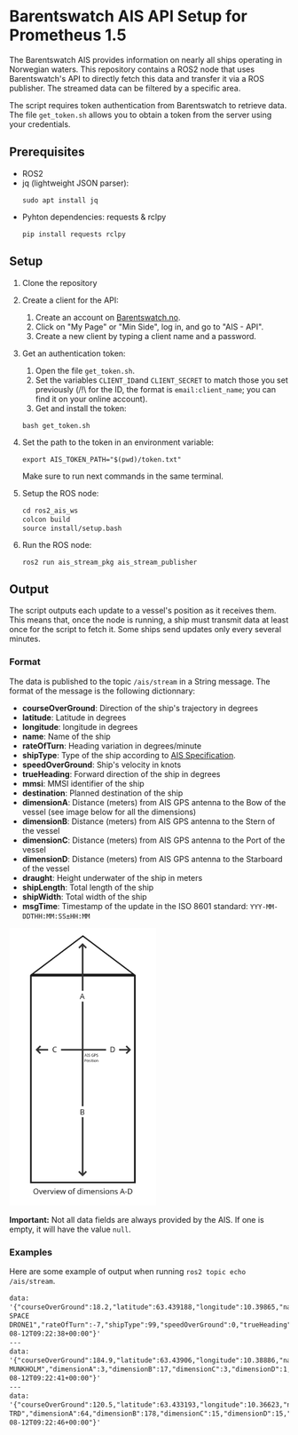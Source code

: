 # Barentswatch AIS API Setup for Prometheus 1.5

The Barentswatch AIS provides information on nearly all ships operating in Norwegian waters.
This repository contains a ROS2 node that uses Barentswatch's API to directly fetch this data and transfer it via a ROS publisher. The streamed data can be filtered by a specific area.

The script requires token authentication from Barentswatch to retrieve data. The file `get_token.sh` allows you to obtain a token from the server using your credentials.

## Prerequisites

- ROS2
- jq (lightweight JSON parser):
  ```
  sudo apt install jq
  ```
- Pyhton dependencies: requests & rclpy
  ```
  pip install requests rclpy
  ```

## Setup

1. Clone the repository
2. Create a client for the API:
   1. Create an account on [Barentswatch.no](https://www.barentswatch.no/).
   2. Click on "My Page" or "Min Side", log in, and go to "AIS - API".
   3. Create a new client by typing a client name and a password.
3. Get an authentication token:
   1. Open the file `get_token.sh`.
   2. Set the variables `CLIENT_ID`and `CLIENT_SECRET` to match those you set previously (/!\ for the ID, the format is `email:client_name`; you can find it on your online account).
   3. Get and install the token:
   ```
   bash get_token.sh
   ```

4. Set the path to the token in an environment variable:
   ```
   export AIS_TOKEN_PATH="$(pwd)/token.txt"
   ```
   Make sure to run next commands in the same terminal.

5. Setup the ROS node:
   ```
   cd ros2_ais_ws
   colcon build
   source install/setup.bash
   ```
6. Run the ROS node:
   ```
   ros2 run ais_stream_pkg ais_stream_publisher
   ```

## Output

The script outputs each update to a vessel's position as it receives them. This means that, once the node is running, a ship must transmit data at least once for the script to fetch it. Some ships send updates only every several minutes.

### Format

The data is published to the topic `/ais/stream` in a String message. The format of the message is the following dictionnary:
- **courseOverGround**: Direction of the ship's trajectory in degrees
- **latitude**: Latitude in degrees
- **longitude**: longitude in degrees
- **name**: Name of the ship
- **rateOfTurn**: Heading variation in degrees/minute
- **shipType**: Type of the ship according to [AIS Specification](https://api.vtexplorer.com/docs/ref-aistypes.html).
- **speedOverGround**: Ship's velocity in knots
- **trueHeading**: Forward direction of the ship in degrees
- **mmsi**: MMSI identifier of the ship
- **destination**: Planned destination of the ship
- **dimensionA**: Distance (meters) from AIS GPS antenna to the Bow of the vessel (see image below for all the dimensions)
- **dimensionB**: Distance (meters) from AIS GPS antenna to the Stern of the vessel
- **dimensionC**: Distance (meters) from AIS GPS antenna to the Port of the vessel
- **dimensionD**: Distance (meters) from AIS GPS antenna to the Starboard of the vessel
- **draught**: Height underwater of the ship in meters
- **shipLength**: Total length of the ship
- **shipWidth**: Total width of the ship
- **msgTime**: Timestamp of the update in the ISO 8601  standard: `YYY-MM-DDTHH:MM:SS±HH:MM`

<img src="dimensions_overview.png" height="500">

**Important:** Not all data fields are always provided by the AIS. If one is empty, it will have the value `null`.


### Examples

Here are some example of output when running `ros2 topic echo /ais/stream`.

```
data: '{"courseOverGround":18.2,"latitude":63.439188,"longitude":10.39865,"name":"OCEAN SPACE DRONE1","rateOfTurn":-7,"shipType":99,"speedOverGround":0,"trueHeading":136,"mmsi":257030830,"destination":"TRONDHEIM","dimensionA":9,"dimensionB":3,"dimensionC":1,"dimensionD":2,"draught":10,"shipLength":12,"shipWidth":3,"msgtime":"2025-08-12T09:22:38+00:00"}'
---
data: '{"courseOverGround":184.9,"latitude":63.43906,"longitude":10.38886,"name":"NIDARHOLM","rateOfTurn":null,"shipType":99,"speedOverGround":6.9,"trueHeading":null,"mmsi":257234800,"destination":"TRONDHEIM-MUNKHOLM","dimensionA":3,"dimensionB":17,"dimensionC":3,"dimensionD":1,"draught":null,"shipLength":20,"shipWidth":4,"msgtime":"2025-08-12T09:22:41+00:00"}'
---
data: '{"courseOverGround":120.5,"latitude":63.433193,"longitude":10.36623,"name":"ILMA","rateOfTurn":0,"shipType":69,"speedOverGround":0,"trueHeading":121,"mmsi":256343000,"destination":"NO TRD","dimensionA":64,"dimensionB":178,"dimensionC":15,"dimensionD":15,"draught":62,"shipLength":242,"shipWidth":30,"msgtime":"2025-08-12T09:22:46+00:00"}'
```